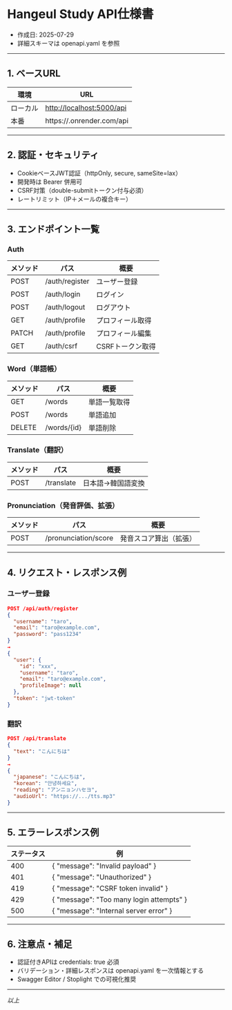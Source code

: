 # Hangeul Study API仕様書

* 作成日: 2025-07-29
* 詳細スキーマは openapi.yaml を参照

---

## 1. ベースURL

| 環境   | URL                                                    |
| ---- | ------------------------------------------------------ |
| ローカル | [http://localhost:5000/api](http://localhost:5000/api) |
| 本番   | https\://<your-app>.onrender.com/api                   |

---

## 2. 認証・セキュリティ

* CookieベースJWT認証（httpOnly, secure, sameSite=lax）
* 開発時は Bearer 併用可
* CSRF対策（double-submitトークン付与必須）
* レートリミット（IP＋メールの複合キー）

---

## 3. エンドポイント一覧

### Auth

| メソッド  | パス             | 概要         |
| ----- | -------------- | ---------- |
| POST  | /auth/register | ユーザー登録     |
| POST  | /auth/login    | ログイン       |
| POST  | /auth/logout   | ログアウト      |
| GET   | /auth/profile  | プロフィール取得   |
| PATCH | /auth/profile  | プロフィール編集   |
| GET   | /auth/csrf     | CSRFトークン取得 |

### Word（単語帳）

| メソッド   | パス          | 概要     |
| ------ | ----------- | ------ |
| GET    | /words      | 単語一覧取得 |
| POST   | /words      | 単語追加   |
| DELETE | /words/{id} | 単語削除   |

### Translate（翻訳）

| メソッド | パス         | 概要        |
| ---- | ---------- | --------- |
| POST | /translate | 日本語→韓国語変換 |

### Pronunciation（発音評価、拡張）

| メソッド | パス                   | 概要          |
| ---- | -------------------- | ----------- |
| POST | /pronunciation/score | 発音スコア算出（拡張） |

---

## 4. リクエスト・レスポンス例

### ユーザー登録

```json
POST /api/auth/register
{
  "username": "taro",
  "email": "taro@example.com",
  "password": "pass1234"
}
→
{
  "user": {
    "id": "xxx",
    "username": "taro",
    "email": "taro@example.com",
    "profileImage": null
  },
  "token": "jwt-token"
}
```

### 翻訳

```json
POST /api/translate
{
  "text": "こんにちは"
}
→
{
  "japanese": "こんにちは",
  "korean": "안녕하세요",
  "reading": "アンニョンハセヨ",
  "audioUrl": "https://.../tts.mp3"
}
```

---

## 5. エラーレスポンス例

| ステータス | 例                                        |
| ----- | ---------------------------------------- |
| 400   | { "message": "Invalid payload" }         |
| 401   | { "message": "Unauthorized" }            |
| 419   | { "message": "CSRF token invalid" }      |
| 429   | { "message": "Too many login attempts" } |
| 500   | { "message": "Internal server error" }   |

---

## 6. 注意点・補足

* 認証付きAPIは credentials: true 必須
* バリデーション・詳細レスポンスは openapi.yaml を一次情報とする
* Swagger Editor / Stoplight での可視化推奨

---

*以上*
